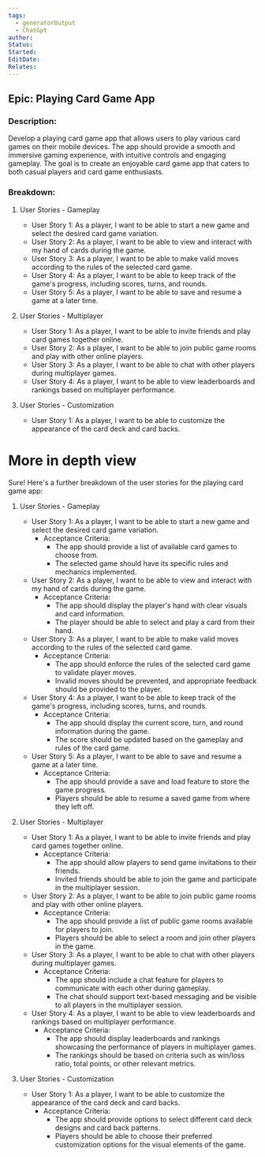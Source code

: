 ```yaml
---
tags:
  - generatorOutput
  - ChatGpt
author: 
Status: 
Started: 
EditDate: 
Relates:
---
```

## Epic: Playing Card Game App

### Description:
Develop a playing card game app that allows users to play various card games on their mobile devices. The app should provide a smooth and immersive gaming experience, with intuitive controls and engaging gameplay. The goal is to create an enjoyable card game app that caters to both casual players and card game enthusiasts.

### Breakdown:

1. User Stories - Gameplay
   - User Story 1: As a player, I want to be able to start a new game and select the desired card game variation.
   - User Story 2: As a player, I want to be able to view and interact with my hand of cards during the game.
   - User Story 3: As a player, I want to be able to make valid moves according to the rules of the selected card game.
   - User Story 4: As a player, I want to be able to keep track of the game's progress, including scores, turns, and rounds.
   - User Story 5: As a player, I want to be able to save and resume a game at a later time.

2. User Stories - Multiplayer
   - User Story 1: As a player, I want to be able to invite friends and play card games together online.
   - User Story 2: As a player, I want to be able to join public game rooms and play with other online players.
   - User Story 3: As a player, I want to be able to chat with other players during multiplayer games.
   - User Story 4: As a player, I want to be able to view leaderboards and rankings based on multiplayer performance.

3. User Stories - Customization
   - User Story 1: As a player, I want to be able to customize the appearance of the card deck and card backs.


# More in depth view

Sure! Here's a further breakdown of the user stories for the playing card game app:

1. User Stories - Gameplay
   - User Story 1: As a player, I want to be able to start a new game and select the desired card game variation.
     - Acceptance Criteria:
       - The app should provide a list of available card games to choose from.
       - The selected game should have its specific rules and mechanics implemented.
   - User Story 2: As a player, I want to be able to view and interact with my hand of cards during the game.
     - Acceptance Criteria:
       - The app should display the player's hand with clear visuals and card information.
       - The player should be able to select and play a card from their hand.
   - User Story 3: As a player, I want to be able to make valid moves according to the rules of the selected card game.
     - Acceptance Criteria:
       - The app should enforce the rules of the selected card game to validate player moves.
       - Invalid moves should be prevented, and appropriate feedback should be provided to the player.
   - User Story 4: As a player, I want to be able to keep track of the game's progress, including scores, turns, and rounds.
     - Acceptance Criteria:
       - The app should display the current score, turn, and round information during the game.
       - The score should be updated based on the gameplay and rules of the card game.
   - User Story 5: As a player, I want to be able to save and resume a game at a later time.
     - Acceptance Criteria:
       - The app should provide a save and load feature to store the game progress.
       - Players should be able to resume a saved game from where they left off.

2. User Stories - Multiplayer
   - User Story 1: As a player, I want to be able to invite friends and play card games together online.
     - Acceptance Criteria:
       - The app should allow players to send game invitations to their friends.
       - Invited friends should be able to join the game and participate in the multiplayer session.
   - User Story 2: As a player, I want to be able to join public game rooms and play with other online players.
     - Acceptance Criteria:
       - The app should provide a list of public game rooms available for players to join.
       - Players should be able to select a room and join other players in the game.
   - User Story 3: As a player, I want to be able to chat with other players during multiplayer games.
     - Acceptance Criteria:
       - The app should include a chat feature for players to communicate with each other during gameplay.
       - The chat should support text-based messaging and be visible to all players in the multiplayer session.
   - User Story 4: As a player, I want to be able to view leaderboards and rankings based on multiplayer performance.
     - Acceptance Criteria:
       - The app should display leaderboards and rankings showcasing the performance of players in multiplayer games.
       - The rankings should be based on criteria such as win/loss ratio, total points, or other relevant metrics.

3. User Stories - Customization
   - User Story 1: As a player, I want to be able to customize the appearance of the card deck and card backs.
     - Acceptance Criteria:
       - The app should provide options to select different card deck designs and card back patterns.
       - Players should be able to choose their preferred customization options for the visual elements of the game.